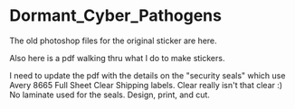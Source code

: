# Dormant_Cyber_Pathogens
The old photoshop files for the original sticker are here.

Also here is a pdf walking thru what I do to make stickers.

I need to update the pdf with the details on the "security seals" which use Avery 8665 Full Sheet Clear Shipping labels.  Clear really isn't that clear :)  No laminate used for the seals.  Design, print, and cut.

